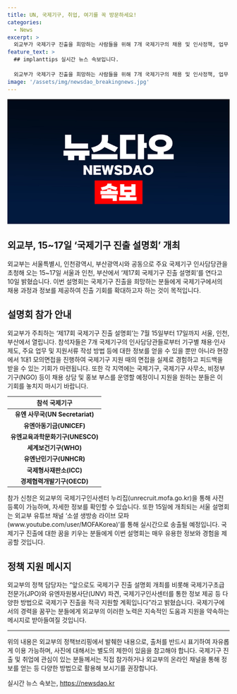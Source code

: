 ```yaml
---
title: UN, 국제기구, 취업, 여기를 꼭 방문하세요!
categories:
  - News
excerpt: >
  외교부가 국제기구 진출을 희망하는 사람들을 위해 7개 국제기구의 채용 및 인사정책, 업무 및 지원서류 작성 방법 등을 안내하는 제17회 국제기구 진출 설명회를 15~17일에 서울, 인천, 부산에서 개최한다. 참가자들은 1대1 모의면접 실전을 통해 국제기구 채용에 도움을 받을 수 있으며, 이를 위해 미리 국제기구인사센터 누리집에서 사전등록이 가능하다. 또한 외교부는 앞으로도 다양한 방법으로 국제기구 진출을 적극 지원할 예정이라고 밝혔다. (출처: 정책브리핑 www.korea.kr)
feature_text: >
  ## implanttips 실시간 뉴스 속보입니다.

  외교부가 국제기구 진출을 희망하는 사람들을 위해 7개 국제기구의 채용 및 인사정책, 업무 및 지원서류 작성 방법 등을 안내하는 제17회 국제기구 진출 설명회를 15~17일에 서울, 인천, 부산에서 개최한다. 참가자들은 1대1 모의면접 실전을 통해 국제기구 채용에 도움을 받을 수 있으며, 이를 위해 미리 국제기구인사센터 누리집에서 사전등록이 가능하다. 또한 외교부는 앞으로도 다양한 방법으로 국제기구 진출을 적극 지원할 예정이라고 밝혔다. (출처: 정책브리핑 www.korea.kr)
image: '/assets/img/newsdao_breakingnews.jpg'
---
```


<p><img src="/assets/img/newsdao_breakingnews.jpg" alt="implanttips 속보" /></p>

<h2>외교부, 15~17일 ‘국제기구 진출 설명회’ 개최</h2>

<p data-ke-size="size16">외교부는 서울특별시, 인천광역시, 부산광역시와 공동으로 주요 국제기구 인사담당관을 초청해 오는 15~17일 서울과 인천, 부산에서 ‘제17회 국제기구 진출 설명회’를 연다고 10일 밝혔습니다. 이번 설명회는 국제기구 진출을 희망하는 분들에게 국제기구에서의 채용 과정과 정보를 제공하여 진출 기회를 확대하고자 하는 것이 목적입니다.</p>

<h2 data-ke-size="size26">설명회 참가 안내</h2>

<p data-ke-size="size16">외교부가 주최하는 ‘제17회 국제기구 진출 설명회’는 7월 15일부터 17일까지 서울, 인천, 부산에서 열립니다. 참석자들은 7개 국제기구의 인사담당관들로부터 기구별 채용·인사제도, 주요 업무 및 지원서류 작성 방법 등에 대한 정보를 얻을 수 있을 뿐만 아니라 현장에서 1대1 모의면접을 진행하여 국제기구 지원 때의 면접을 실제로 경험하고 피드백을 받을 수 있는 기회가 마련됩니다. 또한 각 지역에는 국제기구, 국제기구 사무소, 비정부기구(NGO) 등이 채용 상담 및 홍보 부스를 운영할 예정이니 지원을 원하는 분들은 이 기회를 놓치지 마시기 바랍니다.</p>

<table>
<thead>
    <tr>
        <th style="text-align: center; height: 17px;"><b>참석 국제기구</b></th>
    </tr>
</thead>
<tbody>
    <tr>
        <td style="text-align: center; height: 17px;"><b>유엔 사무국(UN Secretariat)</b></td>
    </tr>
    <tr>
        <td style="text-align: center; height: 17px;"><b>유엔아동기금(UNICEF)</b></td>
    </tr>
    <tr>
        <td style="text-align: center; height: 17px;"><b>유엔교육과학문화기구(UNESCO)</b></td>
    </tr>
    <tr>
        <td style="text-align: center; height: 17px;"><b>세계보건기구(WHO)</b></td>
    </tr>
    <tr>
        <td style="text-align: center; height: 17px;"><b>유엔난민기구(UNHCR)</b></td>
    </tr>
    <tr>
        <td style="text-align: center; height: 17px;"><b>국제형사재판소(ICC)</b></td>
    </tr>
    <tr>
        <td style="text-align: center; height: 17px;"><b>경제협력개발기구(OECD)</b></td>
    </tr>
</tbody>
</table>

<p data-ke-size="size16">참가 신청은 외교부의 국제기구인사센터 누리집(unrecruit.mofa.go.kr)을 통해 사전 등록이 가능하며, 자세한 정보를 확인할 수 있습니다. 또한 15일에 개최되는 서울 설명회는 외교부 유튜브 채널 ‘소셜 생방송 라이브 모파(www.youtube.com/user/MOFAKorea)’를 통해 실시간으로 송출될 예정입니다. 국제기구 진출에 대한 꿈을 키우는 분들에게 이번 설명회는 매우 유용한 정보와 경험을 제공할 것입니다.</p>

<h2 data-ke-size="size26">정책 지원 메시지</h2>

<p data-ke-size="size16">외교부의 정책 담당자는 “앞으로도 국제기구 진출 설명회 개최를 비롯해 국제기구초급전문가(JPO)와 유엔자원봉사단(UNV) 파견, 국제기구인사센터를 통한 정보 제공 등 다양한 방법으로 국제기구 진출을 적극 지원할 계획입니다”라고 밝혔습니다. 국제기구에서의 경력을 꿈꾸는 분들에게 외교부의 이러한 노력은 지속적인 도움과 지원을 약속하는 메시지로 받아들여질 것입니다.</p>

<hr>

<p data-ke-size="size16">위의 내용은 외교부의 정책브리핑에서 발췌한 내용으로, 출처를 반드시 표기하여 자유롭게 이용 가능하며, 사진에 대해서는 별도의 제한이 있음을 참고해야 합니다. 국제기구 진출 및 취업에 관심이 있는 분들께서는 직접 참가하거나 외교부의 온라인 채널을 통해 정보를 얻는 등 다양한 방법으로 활용해 보시기를 권장합니다.</p>
실시간 뉴스 속보는, <a href="https://newsdao.kr" rel="dofollow">https://newsdao.kr</a>


